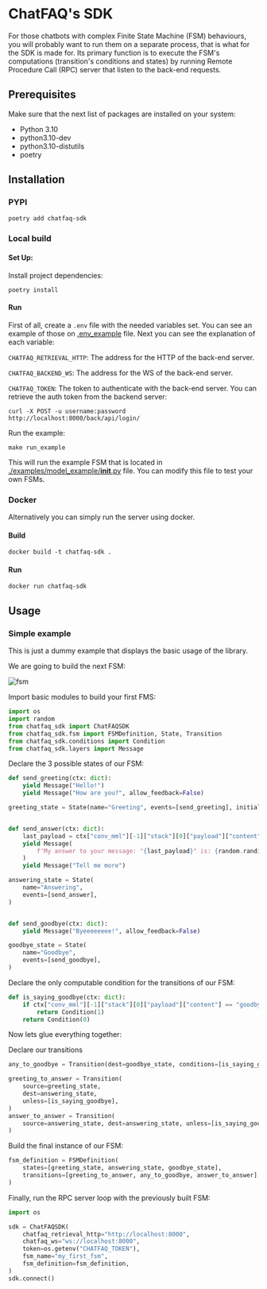 # ChatFAQ's SDK

For those chatbots with complex Finite State Machine (FSM) behaviours, you will probably want to run them on a separate process, that is what for the SDK is made for. Its primary function is to execute the FSM's computations (transition's conditions and states) by running Remote Procedure Call (RPC) server that listen to the back-end requests.


## Prerequisites

Make sure that the next list of packages are installed on your system:

- Python 3.10
- python3.10-dev
- python3.10-distutils
- poetry

## Installation

### PYPI

    poetry add chatfaq-sdk

### Local build

#### Set Up:

Install project dependencies:

    poetry install

#### Run

First of all, create a `.env` file with the needed variables set. You can see an example of those on [.env_example](.env-template) file. Next you can see the explanation of each variable:

`CHATFAQ_RETRIEVAL_HTTP`: The address for the HTTP of the back-end server.

`CHATFAQ_BACKEND_WS`: The address for the WS of the back-end server.

`CHATFAQ_TOKEN`: The token to authenticate with the back-end server. You can retrieve the auth token from the backend server:

`curl -X POST -u username:password http://localhost:8000/back/api/login/`


Run the example:

    make run_example

This will run the example FSM that is located in [./examples/model_example/__init__.py](./examples/model_example/__init__.py) file. You can modify this file to test your own FSMs.


### Docker

Alternatively you can simply run the server using docker.

#### Build

    docker build -t chatfaq-sdk .

#### Run

    docker run chatfaq-sdk


## Usage

### Simple example

This is just a dummy example that displays the basic usage of the library.

We are going to build the next FSM:

![fsm](../doc/source/_static/images/fsm_diagram.png)

Import basic modules to build your first FMS:

```python
import os
import random
from chatfaq_sdk import ChatFAQSDK
from chatfaq_sdk.fsm import FSMDefinition, State, Transition
from chatfaq_sdk.conditions import Condition
from chatfaq_sdk.layers import Message
```

Declare the 3 possible states of our FSM:

```python
def send_greeting(ctx: dict):
    yield Message("Hello!")
    yield Message("How are you?", allow_feedback=False)

greeting_state = State(name="Greeting", events=[send_greeting], initial=True)


def send_answer(ctx: dict):
    last_payload = ctx["conv_mml"][-1]["stack"][0]["payload"]["content"]
    yield Message(
        f'My answer to your message: "{last_payload}" is: {random.randint(0, 999)}'
    )
    yield Message("Tell me more")

answering_state = State(
    name="Answering",
    events=[send_answer],
)


def send_goodbye(ctx: dict):
    yield Message("Byeeeeeeee!", allow_feedback=False)

goodbye_state = State(
    name="Goodbye",
    events=[send_goodbye],
)

```

Declare the only computable condition for the transitions of our FSM:

```python
def is_saying_goodbye(ctx: dict):
    if ctx["conv_mml"][-1]["stack"][0]["payload"]["content"] == "goodbye":
        return Condition(1)
    return Condition(0)
```

Now lets glue everything together:

Declare our transitions

```python
any_to_goodbye = Transition(dest=goodbye_state, conditions=[is_saying_goodbye])

greeting_to_answer = Transition(
    source=greeting_state,
    dest=answering_state,
    unless=[is_saying_goodbye],
)
answer_to_answer = Transition(
    source=answering_state, dest=answering_state, unless=[is_saying_goodbye]
)
```

Build the final instance of our FSM:

```python
fsm_definition = FSMDefinition(
    states=[greeting_state, answering_state, goodbye_state],
    transitions=[greeting_to_answer, any_to_goodbye, answer_to_answer],
)
```

Finally, run the RPC server loop with the previously built FSM:

```python
import os

sdk = ChatFAQSDK(
    chatfaq_retrieval_http="http://localhost:8000",
    chatfaq_ws="ws://localhost:8000",
    token=os.getenv("CHATFAQ_TOKEN"),
    fsm_name="my_first_fsm",
    fsm_definition=fsm_definition,
)
sdk.connect()
```


